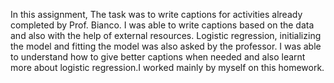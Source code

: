 In this assignment, The task was to write captions for activities already completed by Prof. Bianco. I was able to write captions based on the data and also with the help of external resources. Logistic regression, initializing the model and fitting the model was also asked by the professor. I was able to understand how to give better captions when needed and also learnt more about logistic regression.I worked mainly by myself on this homework.
